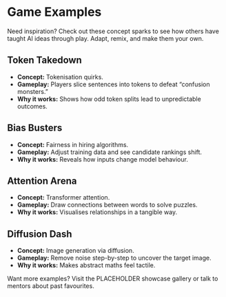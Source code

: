 # Game Examples

Need inspiration? Check out these concept sparks to see how others have taught AI ideas through play. Adapt, remix, and make them your own.

## Token Takedown

- **Concept:** Tokenisation quirks.
- **Gameplay:** Players slice sentences into tokens to defeat “confusion monsters.”
- **Why it works:** Shows how odd token splits lead to unpredictable outcomes.

## Bias Busters

- **Concept:** Fairness in hiring algorithms.
- **Gameplay:** Adjust training data and see candidate rankings shift.
- **Why it works:** Reveals how inputs change model behaviour.

## Attention Arena

- **Concept:** Transformer attention.
- **Gameplay:** Draw connections between words to solve puzzles.
- **Why it works:** Visualises relationships in a tangible way.

## Diffusion Dash

- **Concept:** Image generation via diffusion.
- **Gameplay:** Remove noise step-by-step to uncover the target image.
- **Why it works:** Makes abstract maths feel tactile.

Want more examples? Visit the PLACEHOLDER showcase gallery or talk to mentors about past favourites.

